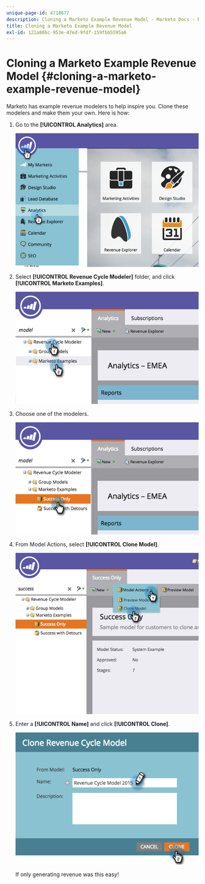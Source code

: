 ```yaml
---
unique-page-id: 4718677
description: Cloning a Marketo Example Revenue Model - Marketo Docs - Product Documentation
title: Cloning a Marketo Example Revenue Model
exl-id: 121a80bc-953e-47ed-9fdf-159fbb5595a6
---
```

# Cloning a Marketo Example Revenue Model {#cloning-a-marketo-example-revenue-model}

Marketo has example revenue modelers to help inspire you. Clone these modelers and make them your own. Here is how:

1. Go to the **[!UICONTROL Analytics]** area.

   ![](assets/image2015-4-27-17-3a37-3a30.png)

1. Select **[!UICONTROL Revenue Cycle Modeler]** folder, and click **[!UICONTROL Marketo Examples]**.

   ![](assets/image2015-4-27-17-3a11-3a39.png)

1. Choose one of the modelers.

   ![](assets/image2015-4-27-17-3a33-3a11.png)

1. From Model Actions, select **[!UICONTROL Clone Model]**.

   ![](assets/image2015-4-27-17-3a18-3a29.png)

1. Enter a **[!UICONTROL Name]** and click **[!UICONTROL Clone]**.

   ![](assets/image2015-4-27-17-3a20-3a22.png)

   If only generating revenue was this easy!
